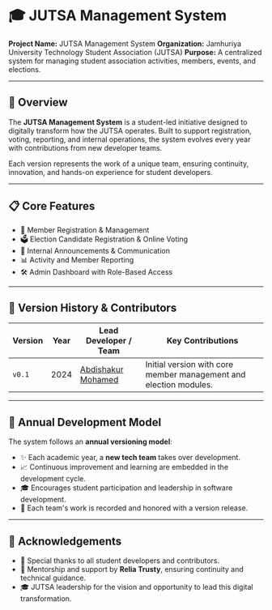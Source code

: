 # 🎓 JUTSA Management System

**Project Name:** JUTSA Management System
**Organization:** Jamhuriya University Technology Student Association (JUTSA)
**Purpose:** A centralized system for managing student association activities, members, events, and elections.

---

## 📖 Overview

The **JUTSA Management System** is a student-led initiative designed to digitally transform how the JUTSA operates. Built to support registration, voting, reporting, and internal operations, the system evolves every year with contributions from new developer teams.

Each version represents the work of a unique team, ensuring continuity, innovation, and hands-on experience for student developers.

---

## 📋 Core Features

- 🔐 Member Registration & Management
- 🗳️ Election Candidate Registration & Online Voting
- 📢 Internal Announcements & Communication
- 📊 Activity and Member Reporting
- 🛠️ Admin Dashboard with Role-Based Access

---

## 🧩 Version History & Contributors

| Version | Year | Lead Developer / Team                              | Key Contributions                                                 |
| ------- | ---- | -------------------------------------------------- | ----------------------------------------------------------------- |
| `v0.1`  | 2024 | [Abdishakur Mohamed](https://github.com/Ashakour1) | Initial version with core member management and election modules. |

---

## 🔄 Annual Development Model

The system follows an **annual versioning model**:

- ✨ Each academic year, a **new tech team** takes over development.
- 📈 Continuous improvement and learning are embedded in the development cycle.
- 🎓 Encourages student participation and leadership in software development.
- 🏅 Each team's work is recorded and honored with a version release.

---

## 🤝 Acknowledgements

- 🙌 Special thanks to all student developers and contributors.
- 💼 Mentorship and support by **Relia Trusty**, ensuring continuity and technical guidance.
- 🎓 JUTSA leadership for the vision and opportunity to lead this digital transformation.

